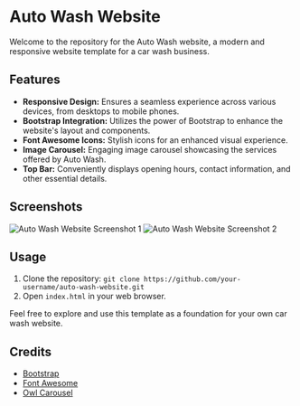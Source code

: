 
# Auto Wash Website

Welcome to the repository for the Auto Wash website, a modern and responsive website template for a car wash business.

## Features

- **Responsive Design:** Ensures a seamless experience across various devices, from desktops to mobile phones.
- **Bootstrap Integration:** Utilizes the power of Bootstrap to enhance the website's layout and components.
- **Font Awesome Icons:** Stylish icons for an enhanced visual experience.
- **Image Carousel:** Engaging image carousel showcasing the services offered by Auto Wash.
- **Top Bar:** Conveniently displays opening hours, contact information, and other essential details.

## Screenshots

![Auto Wash Website Screenshot 1](link-to-screenshot-1.png)
![Auto Wash Website Screenshot 2](link-to-screenshot-2.png)

## Usage

1. Clone the repository: `git clone https://github.com/your-username/auto-wash-website.git`
2. Open `index.html` in your web browser.

Feel free to explore and use this template as a foundation for your own car wash website.

## Credits

- [Bootstrap](https://getbootstrap.com/)
- [Font Awesome](https://fontawesome.com/)
- [Owl Carousel](https://owlcarousel2.github.io/OwlCarousel2/)

